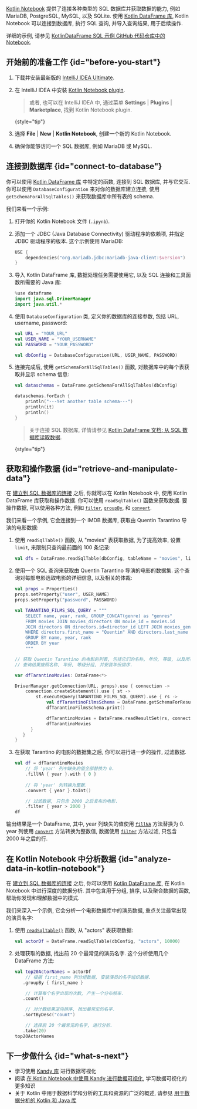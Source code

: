 [//]: # (title: 连接数据库并获取数据)

[Kotlin Notebook](kotlin-notebook-overview.md) 提供了连接各种类型的 SQL 数据库并获取数据的能力, 例如 MariaDB, PostgreSQL, MySQL, 以及 SQLite.
使用 [Kotlin DataFrame 库](https://kotlin.github.io/dataframe/gettingstarted.html), Kotlin Notebook 可以连接到数据库, 执行 SQL 查询, 并导入查询结果, 用于后续操作.

详细的示例, 请参见 [KotlinDataFrame SQL 示例 GitHub 代码仓库中的 Notebook](https://github.com/zaleslaw/KotlinDataFrame-SQL-Examples/blob/master/notebooks/imdb.ipynb).

## 开始前的准备工作 {id="before-you-start"}

1. 下载并安装最新版的 [IntelliJ IDEA Ultimate](https://www.jetbrains.com/idea/download/?section=mac).
2. 在 IntelliJ IDEA 中安装 [Kotlin Notebook plugin](https://plugins.jetbrains.com/plugin/16340-kotlin-notebook).

   > 或者, 也可以在 IntelliJ IDEA 中, 通过菜单 **Settings** | **Plugins** | **Marketplace**, 找到 Kotlin Notebook plugin.
   >
   {style="tip"}

3. 选择 **File** | **New** | **Kotlin Notebook**, 创建一个新的 Kotlin Notebook.
4. 确保你能够访问一个 SQL 数据库, 例如 MariaDB 或 MySQL.


## 连接到数据库 {id="connect-to-database"}

你可以使用 [Kotlin DataFrame 库](https://kotlin.github.io/dataframe/gettingstarted.html) 中特定的函数, 连接到 SQL 数据库, 并与它交互.
你可以使用 `DatabaseConfiguration` 来对你的数据库建立连接, 使用 `getSchemaForAllSqlTables()` 来获取数据库中所有表的 schema.

我们来看一个示例:

1. 打开你的 Kotlin Notebook 文件 (`.ipynb`).
2. 添加一个 JDBC (Java Database Connectivity) 驱动程序的依赖项, 并指定 JDBC 驱动程序的版本.
   这个示例使用 MariaDB:

   ```kotlin
   USE {
       dependencies("org.mariadb.jdbc:mariadb-java-client:$version")
   }
   ```

3. 导入 Kotlin DataFrame 库, 数据处理任务需要使用它, 以及 SQL 连接和工具函数所需要的 Java 库:

   ```kotlin
   %use dataframe
   import java.sql.DriverManager
   import java.util.*
   ```

4. 使用 `DatabaseConfiguration` 类, 定义你的数据库的连接参数, 包括 URL, username, password:

   ```kotlin
   val URL = "YOUR_URL"
   val USER_NAME = "YOUR_USERNAME"
   val PASSWORD = "YOUR_PASSWORD"
   
   val dbConfig = DatabaseConfiguration(URL, USER_NAME, PASSWORD)
   ```

5. 连接完成后, 使用 `getSchemaForAllSqlTables()` 函数, 对数据库中的每个表获取并显示 schema 信息:

   ```kotlin
   val dataschemas = DataFrame.getSchemaForAllSqlTables(dbConfig)

   dataschemas.forEach { 
       println("---Yet another table schema---")
       println(it)
       println()
   }
   ```

   > 关于连接 SQL 数据库, 详情请参见 [Kotlin DataFrame 文档: 从 SQL 数据库读取数据](https://kotlin.github.io/dataframe/readsqldatabases.html).
   > 
   {style="tip"}

## 获取和操作数据 {id="retrieve-and-manipulate-data"}

在 [建立到 SQL 数据库的连接](#connect-to-database) 之后, 你就可以在 Kotlin Notebook 中, 使用 Kotlin DataFrame 库获取和操作数据.
你可以使用 `readSqlTable()` 函数来获取数据.
要操作数据, 可以使用各种方法, 例如 [`filter`](https://kotlin.github.io/dataframe/filter.html), [`groupBy`](https://kotlin.github.io/dataframe/groupby.html), 和 [`convert`](https://kotlin.github.io/dataframe/convert.html).

我们来看一个示例, 它会连接到一个 IMDB 数据库, 获取由 Quentin Tarantino 导演的电影数据:

1. 使用 `readSqlTable()` 函数, 从 "movies" 表获取数据,
   为了提高效率, 设置 `limit`, 来限制只查询最前面的 100 条记录:

   ```kotlin
   val dfs = DataFrame.readSqlTable(dbConfig, tableName = "movies", limit = 100)
   ```

2. 使用一个 SQL 查询来获取由 Quentin Tarantino 导演的电影的数据集.
   这个查询对每部电影选取电影的详细信息, 以及相关的体裁:

   ```kotlin
   val props = Properties()
   props.setProperty("user", USER_NAME)
   props.setProperty("password", PASSWORD)
   
   val TARANTINO_FILMS_SQL_QUERY = """
       SELECT name, year, rank, GROUP_CONCAT(genre) as "genres"
       FROM movies JOIN movies_directors ON movie_id = movies.id
       JOIN directors ON directors.id=director_id LEFT JOIN movies_genres ON movies.id = movies_genres.movie_id
       WHERE directors.first_name = "Quentin" AND directors.last_name = "Tarantino"
       GROUP BY name, year, rank
       ORDER BY year
       """
   
   // 获取 Quentin Tarantino 的电影的列表, 包括它们的名称, 年份, 等级, 以及所有体裁组成的字符串.
   // 查询结果按照名称, 年份, 等级分组, 并安装年份排序.
   
   var dfTarantinoMovies: DataFrame<*>
   
   DriverManager.getConnection(URL, props).use { connection ->
       connection.createStatement().use { st ->
           st.executeQuery(TARANTINO_FILMS_SQL_QUERY).use { rs ->
               val dfTarantinoFilmsSchema = DataFrame.getSchemaForResultSet(rs, connection)
               dfTarantinoFilmsSchema.print()

               dfTarantinoMovies = DataFrame.readResultSet(rs, connection)
               dfTarantinoMovies
         }
      }
   }
   ```

3. 在获取 Tarantino 的电影的数据集之后, 你可以进行进一步的操作, 过滤数据.

   ```kotlin
   val df = dfTarantinoMovies
       // 将 'year' 列中缺失的值全部替换为 0.
       .fillNA { year }.with { 0 }
       
       // 将 'year' 列转换为整数.
       .convert { year }.toInt()
   
       // 过滤数据, 只包含 2000 之后发布的电影.
       .filter { year > 2000 }
   df
   ```

输出结果是一个 DataFrame, 其中, year 列缺失的值使用 [`fillNA`](https://kotlin.github.io/dataframe/fill.html#fillna) 方法替换为 0.
year 列使用 [`convert`](https://kotlin.github.io/dataframe/convert.html) 方法转换为整数值,
数据使用 [`filter`](https://kotlin.github.io/dataframe/filter.html) 方法过滤, 只包含 2000 年之后的行.

## 在 Kotlin Notebook 中分析数据 {id="analyze-data-in-kotlin-notebook"}

在 [建立到 SQL 数据库的连接](#connect-to-database) 之后, 你可以使用 [Kotlin DataFrame 库](https://kotlin.github.io/dataframe/gettingstarted.html),
在 Kotlin Notebook 中进行深度的数据分析.
其中包含用于分组, 排序, 以及聚合数据的函数, 帮助你发现和理解数据中的模式.

我们来深入一个示例, 它会分析一个电影数据库中的演员数据, 重点关注最常出现的演员名字:

1. 使用 [`readSqlTable()`](https://kotlin.github.io/dataframe/readsqldatabases.html#reading-specific-tables) 函数,
   从 "actors" 表获取数据:

   ```kotlin
   val actorDf = DataFrame.readSqlTable(dbConfig, "actors", 10000)
   ```

2. 处理获取的数据, 找出前 20 个最常见的演员名字. 这个分析使用几个 DataFrame 方法:

   ```kotlin
   val top20ActorNames = actorDf
       // 根据 first_name 列分组数据, 安装演员的名字组织数据.
      .groupBy { first_name }
   
       // 计算每个名字出现的次数, 产生一个分布频率.
      .count()
   
       // 对计数结果逆向排序, 找出最常见的名字.
      .sortByDesc("count")
   
       // 选择前 20 个最常见的名字, 进行分析.
      .take(20)
   top20ActorNames
   ```

## 下一步做什么 {id="what-s-next"}

* 学习使用 [Kandy 库](https://kotlin.github.io/kandy/examples.html) 进行数据可视化
* 阅读 [在 Kotlin Notebook 中使用 Kandy 进行数据可视化](data-analysis-visualization.md), 学习数据可视化的更多知识
* 关于 Kotlin 中用于数据科学和分析的工具和资源的广泛的概述, 请参见 [用于数据分析的 Kotlin 和 Java 库](data-analysis-libraries.md)
